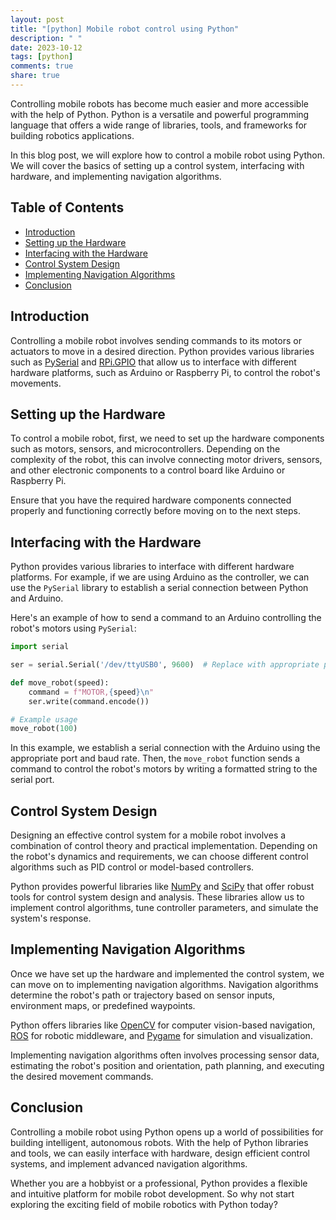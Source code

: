 ```yaml
---
layout: post
title: "[python] Mobile robot control using Python"
description: " "
date: 2023-10-12
tags: [python]
comments: true
share: true
---
```


Controlling mobile robots has become much easier and more accessible with the help of Python. Python is a versatile and powerful programming language that offers a wide range of libraries, tools, and frameworks for building robotics applications.

In this blog post, we will explore how to control a mobile robot using Python. We will cover the basics of setting up a control system, interfacing with hardware, and implementing navigation algorithms.

## Table of Contents
- [Introduction](#introduction)
- [Setting up the Hardware](#setting-up-the-hardware)
- [Interfacing with the Hardware](#interfacing-with-the-hardware)
- [Control System Design](#control-system-design)
- [Implementing Navigation Algorithms](#implementing-navigation-algorithms)
- [Conclusion](#conclusion)

## Introduction
Controlling a mobile robot involves sending commands to its motors or actuators to move in a desired direction. Python provides various libraries such as [PySerial](https://pyserial.readthedocs.io) and [RPi.GPIO](https://gpiozero.readthedocs.io) that allow us to interface with different hardware platforms, such as Arduino or Raspberry Pi, to control the robot's movements.

## Setting up the Hardware
To control a mobile robot, first, we need to set up the hardware components such as motors, sensors, and microcontrollers. Depending on the complexity of the robot, this can involve connecting motor drivers, sensors, and other electronic components to a control board like Arduino or Raspberry Pi.

Ensure that you have the required hardware components connected properly and functioning correctly before moving on to the next steps.

## Interfacing with the Hardware
Python provides various libraries to interface with different hardware platforms. For example, if we are using Arduino as the controller, we can use the `PySerial` library to establish a serial connection between Python and Arduino.

Here's an example of how to send a command to an Arduino controlling the robot's motors using `PySerial`:

```python
import serial

ser = serial.Serial('/dev/ttyUSB0', 9600)  # Replace with appropriate port and baud rate

def move_robot(speed):
    command = f"MOTOR,{speed}\n"
    ser.write(command.encode())

# Example usage
move_robot(100)
```

In this example, we establish a serial connection with the Arduino using the appropriate port and baud rate. Then, the `move_robot` function sends a command to control the robot's motors by writing a formatted string to the serial port.

## Control System Design
Designing an effective control system for a mobile robot involves a combination of control theory and practical implementation. Depending on the robot's dynamics and requirements, we can choose different control algorithms such as PID control or model-based controllers.

Python provides powerful libraries like [NumPy](https://numpy.org) and [SciPy](https://www.scipy.org) that offer robust tools for control system design and analysis. These libraries allow us to implement control algorithms, tune controller parameters, and simulate the system's response.

## Implementing Navigation Algorithms
Once we have set up the hardware and implemented the control system, we can move on to implementing navigation algorithms. Navigation algorithms determine the robot's path or trajectory based on sensor inputs, environment maps, or predefined waypoints.

Python offers libraries like [OpenCV](https://opencv.org) for computer vision-based navigation, [ROS](https://www.ros.org) for robotic middleware, and [Pygame](https://www.pygame.org) for simulation and visualization.

Implementing navigation algorithms often involves processing sensor data, estimating the robot's position and orientation, path planning, and executing the desired movement commands.

## Conclusion
Controlling a mobile robot using Python opens up a world of possibilities for building intelligent, autonomous robots. With the help of Python libraries and tools, we can easily interface with hardware, design efficient control systems, and implement advanced navigation algorithms.

Whether you are a hobbyist or a professional, Python provides a flexible and intuitive platform for mobile robot development. So why not start exploring the exciting field of mobile robotics with Python today?